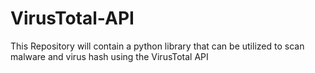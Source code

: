 # VirusTotal-API
This Repository will contain a python library that can be utilized to scan malware and virus hash using the VirusTotal API
